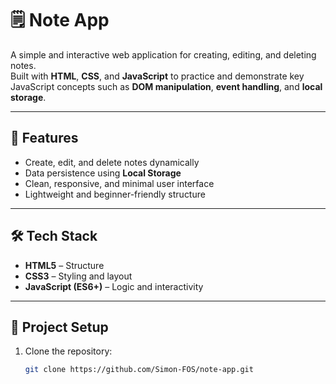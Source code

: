 # 🗒️ Note App

A simple and interactive web application for creating, editing, and deleting notes.  
Built with **HTML**, **CSS**, and **JavaScript** to practice and demonstrate key JavaScript concepts such as **DOM manipulation**, **event handling**, and **local storage**.

---

## 🚀 Features
- Create, edit, and delete notes dynamically  
- Data persistence using **Local Storage**  
- Clean, responsive, and minimal user interface  
- Lightweight and beginner-friendly structure  

---

## 🛠️ Tech Stack
- **HTML5** – Structure  
- **CSS3** – Styling and layout  
- **JavaScript (ES6+)** – Logic and interactivity  

---

## 📂 Project Setup
1. Clone the repository:
   ```bash
   git clone https://github.com/Simon-FOS/note-app.git
